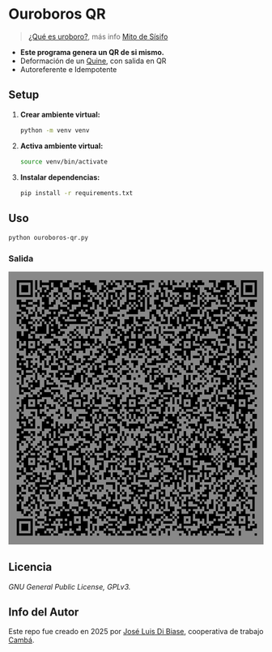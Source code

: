 # Ouroboros QR
> [¿Qué es uroboro?](https://es.wikipedia.org/wiki/Ur%C3%B3boro), más info [Mito de Sísifo](https://es.wikipedia.org/wiki/S%C3%ADsifo)

- **Este programa genera un QR de si mismo.**
- Deformación de un [Quine](https://es.wikipedia.org/wiki/Quine_(programa)), con salida en QR
- Autoreferente e Idempotente

## Setup

1. **Crear ambiente virtual:**

   ```bash
   python -m venv venv
   ```

2. **Activa ambiente virtual:**

   ```bash
   source venv/bin/activate
   ```

3. **Instalar dependencias:**

   ```bash
   pip install -r requirements.txt
   ```

## Uso

```bash
python ouroboros-qr.py
```

### Salida

![ouroboros](ouroboros-qr.png)


## Licencia

_GNU General Public License, GPLv3._

## Info del Autor

Este repo fue creado en 2025 por
 [José Luis Di Biase](https://github.com/josx), cooperativa de trabajo
 [Cambá](https://www.camba.coop/).
